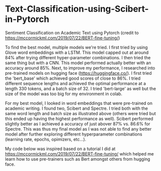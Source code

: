 # Text-Classification-using-Scibert-in-Pytorch
Sentiment Classification on Academic Text using Pytorch (credit to https://mccormickml.com/2019/07/22/BERT-fine-tuning/)

To find the best model, multiple models we're tried. I first tried by using Glove word embeddings with a LSTM. This model capped out at around 84% after trying different hyper-parameter combinations. I then tried the same thing but with a CNN. This model performed actually better with an accuracy around 85%. Next, to improve my performance, I researched into pre-trained models on hugging face (https://huggingface.co/). I first tried the 'bert_base' which achieved good scores of close to 86%. I tried different sequence lengths and achieved the optimal performance at a length 330 tokens, and a batch size of 32. I tried 'bert-large' as well but the size of the model was too big for my environment in colab. 

For my best model, I looked in word embeddings that were pre-trained on academic writing. I found two, Scibert and Spectre. I tried both with the same word length and batch size as illustrated above (others were tried but this ended up having the highest performance as well). Scibert performed slightly better as I achieved a accuracy of just abover 87% vs. 86.6% for Spectre. This was thus my final model as I was not able to find any better model after further exploring different hyperparameter combinations (learning rate, epochs, opimizers, etc...).

My code below was inspired based on a tutorial I did at https://mccormickml.com/2019/07/22/BERT-fine-tuning/ which helped me learn how to use pre-trainers such as Bert amongst others from hugging face. 
